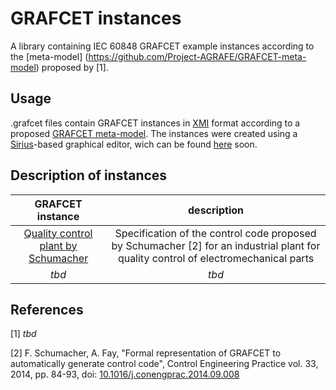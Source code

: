 # GRAFCET instances
A library containing IEC 60848 GRAFCET example instances according to the [meta-model] (https://github.com/Project-AGRAFE/GRAFCET-meta-model) proposed by [1].

## Usage
.grafcet files contain GRAFCET instances in [XMI](https://www.omg.org/spec/XMI) format according to a proposed [GRAFCET meta-model](https://github.com/Project-AGRAFE/GRAFCET-meta-model).
The instances were created using a [Sirius](https://www.eclipse.org/sirius/)-based graphical editor, wich can be found [here](http://example.com/tbd) soon.

## Description of instances

|  GRAFCET instance | description  |
| :-: | :-: |
|  [Quality control plant by Schumacher](./qualityControlPlantSchumacher) | Specification of the control code proposed by Schumacher [2] for an industrial plant for quality control of electromechanical parts |
| *tbd* | *tbd* |


## References
[1] *tbd* 

[2] F. Schumacher, A. Fay, "Formal representation of GRAFCET to automatically generate control code", Control Engineering Practice vol. 33, 2014, pp. 84-93, doi: [10.1016/j.conengprac.2014.09.008](https://doi.org/10.1016/j.conengprac.2014.09.008) 